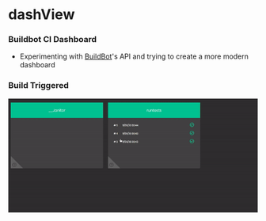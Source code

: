 # dashView

### Buildbot CI Dashboard

- Experimenting with [BuildBot](http://buildbot.net/)'s API and trying to create a more modern dashboard 


### Build Triggered 
![progress-build](https://github.com/mv740/dashView/blob/master/demo/buildbot-build-progress.gif)

